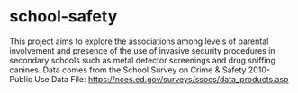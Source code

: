 # school-safety

This project aims to explore the associations among levels of parental involvement and presence of the use of invasive security procedures in secondary schools such as metal detector screenings and drug sniffing canines. Data comes from the School Survey on Crime & Safety 2010- Public Use Data File: https://nces.ed.gov/surveys/ssocs/data_products.asp
